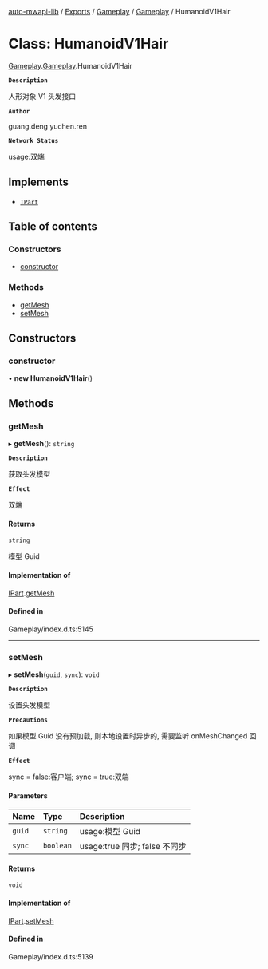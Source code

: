 [auto-mwapi-lib](../README.md) / [Exports](../modules.md) / [Gameplay](../modules/Gameplay.md) / [Gameplay](../modules/Gameplay.Gameplay.md) / HumanoidV1Hair

# Class: HumanoidV1Hair

[Gameplay](../modules/Gameplay.md).[Gameplay](../modules/Gameplay.Gameplay.md).HumanoidV1Hair

**`Description`**

人形对象 V1 头发接口

**`Author`**

guang.deng yuchen.ren

**`Network Status`**

usage:双端

## Implements

- [`IPart`](../interfaces/Gameplay.Gameplay.IPart.md)

## Table of contents

### Constructors

- [constructor](Gameplay.Gameplay.HumanoidV1Hair.md#constructor)

### Methods

- [getMesh](Gameplay.Gameplay.HumanoidV1Hair.md#getmesh)
- [setMesh](Gameplay.Gameplay.HumanoidV1Hair.md#setmesh)

## Constructors

### constructor

• **new HumanoidV1Hair**()

## Methods

### getMesh

▸ **getMesh**(): `string`

**`Description`**

获取头发模型

**`Effect`**

双端

#### Returns

`string`

模型 Guid

#### Implementation of

[IPart](../interfaces/Gameplay.Gameplay.IPart.md).[getMesh](../interfaces/Gameplay.Gameplay.IPart.md#getmesh)

#### Defined in

Gameplay/index.d.ts:5145

---

### setMesh

▸ **setMesh**(`guid`, `sync`): `void`

**`Description`**

设置头发模型

**`Precautions`**

如果模型 Guid 没有预加载, 则本地设置时异步的, 需要监听 onMeshChanged 回调

**`Effect`**

sync = false:客户端;
sync = true:双端

#### Parameters

| Name   | Type      | Description                   |
| :----- | :-------- | :---------------------------- |
| `guid` | `string`  | usage:模型 Guid               |
| `sync` | `boolean` | usage:true 同步; false 不同步 |

#### Returns

`void`

#### Implementation of

[IPart](../interfaces/Gameplay.Gameplay.IPart.md).[setMesh](../interfaces/Gameplay.Gameplay.IPart.md#setmesh)

#### Defined in

Gameplay/index.d.ts:5139
